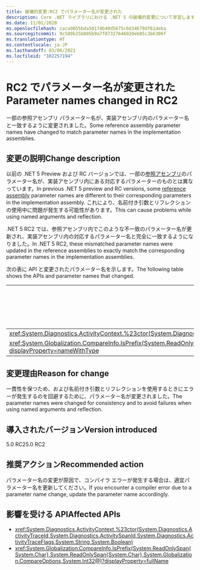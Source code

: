 ```yaml
---
title: 破壊的変更:RC2 でパラメーター名が変更された
description: Core .NET ライブラリにおける .NET 5 の破壊的変更について学習します。一部の参照アセンブリ パラメーター名が .NET 5.0 のプレビューとリリース候補バージョンから変更されました。
ms.date: 11/01/2020
ms.openlocfilehash: caca9055bda50174b40d5675c6d34679df61deba
ms.sourcegitcommit: 9c589b25b005b9a7f87327646020eb85c3b6306f
ms.translationtype: HT
ms.contentlocale: ja-JP
ms.lasthandoff: 03/06/2021
ms.locfileid: "102257194"
---
```

# <a name="parameter-names-changed-in-rc2"></a><span data-ttu-id="33b56-103">RC2 でパラメーター名が変更された</span><span class="sxs-lookup"><span data-stu-id="33b56-103">Parameter names changed in RC2</span></span>

<span data-ttu-id="33b56-104">一部の参照アセンブリ パラメーター名が、実装アセンブリ内のパラメーター名と一致するように変更されました。</span><span class="sxs-lookup"><span data-stu-id="33b56-104">Some reference assembly parameter names have changed to match parameter names in the implementation assemblies.</span></span>

## <a name="change-description"></a><span data-ttu-id="33b56-105">変更の説明</span><span class="sxs-lookup"><span data-stu-id="33b56-105">Change description</span></span>

<span data-ttu-id="33b56-106">以前の .NET 5 Preview および RC バージョンでは、一部の[参照アセンブリ](../../../../standard/assembly/reference-assemblies.md)のパラメーター名が、実装アセンブリ内にある対応するパラメーターのものとは異なっています。</span><span class="sxs-lookup"><span data-stu-id="33b56-106">In previous .NET 5 preview and RC versions, some [reference assembly](../../../../standard/assembly/reference-assemblies.md) parameter names are different to their corresponding parameters in the implementation assembly.</span></span> <span data-ttu-id="33b56-107">これにより、名前付き引数とリフレクションの使用中に問題が発生する可能性があります。</span><span class="sxs-lookup"><span data-stu-id="33b56-107">This can cause problems while using named arguments and reflection.</span></span>

<span data-ttu-id="33b56-108">.NET 5 RC2 では、参照アセンブリ内でこのような不一致のパラメーター名が更新され、実装アセンブリ内の対応するパラメーター名と完全に一致するようになりました。</span><span class="sxs-lookup"><span data-stu-id="33b56-108">In .NET 5 RC2, these mismatched parameter names were updated in the reference assemblies to exactly match the corresponding parameter names in the implementation assemblies.</span></span>

<span data-ttu-id="33b56-109">次の表に API と変更されたパラメーター名を示します。</span><span class="sxs-lookup"><span data-stu-id="33b56-109">The following table shows the APIs and parameter names that changed.</span></span>

| <span data-ttu-id="33b56-110">API</span><span class="sxs-lookup"><span data-stu-id="33b56-110">API</span></span> | <span data-ttu-id="33b56-111">古いパラメーター名</span><span class="sxs-lookup"><span data-stu-id="33b56-111">Old parameter name</span></span> | <span data-ttu-id="33b56-112">新しいパラメーター名</span><span class="sxs-lookup"><span data-stu-id="33b56-112">New parameter name</span></span> |
| - | - | - |
| <xref:System.Diagnostics.ActivityContext.%23ctor(System.Diagnostics.ActivityTraceId,System.Diagnostics.ActivitySpanId,System.Diagnostics.ActivityTraceFlags,System.String,System.Boolean)> | `traceOptions` | `traceFlags` |
| <xref:System.Globalization.CompareInfo.IsPrefix(System.ReadOnlySpan{System.Char},System.ReadOnlySpan{System.Char},System.Globalization.CompareOptions,System.Int32@)?displayProperty=nameWithType> | `suffix` | `prefix` |

## <a name="reason-for-change"></a><span data-ttu-id="33b56-113">変更理由</span><span class="sxs-lookup"><span data-stu-id="33b56-113">Reason for change</span></span>

<span data-ttu-id="33b56-114">一貫性を保つため、および名前付き引数とリフレクションを使用するときにエラーが発生するのを回避するために、パラメーター名が変更されました。</span><span class="sxs-lookup"><span data-stu-id="33b56-114">The parameter names were changed for consistency and to avoid failures when using named arguments and reflection.</span></span>

## <a name="version-introduced"></a><span data-ttu-id="33b56-115">導入されたバージョン</span><span class="sxs-lookup"><span data-stu-id="33b56-115">Version introduced</span></span>

<span data-ttu-id="33b56-116">5.0 RC2</span><span class="sxs-lookup"><span data-stu-id="33b56-116">5.0 RC2</span></span>

## <a name="recommended-action"></a><span data-ttu-id="33b56-117">推奨アクション</span><span class="sxs-lookup"><span data-stu-id="33b56-117">Recommended action</span></span>

<span data-ttu-id="33b56-118">パラメーター名の変更が原因で、コンパイラ エラーが発生する場合は、適宜パラメーター名を更新してください。</span><span class="sxs-lookup"><span data-stu-id="33b56-118">If you encounter a compiler error due to a parameter name change, update the parameter name accordingly.</span></span>

## <a name="affected-apis"></a><span data-ttu-id="33b56-119">影響を受ける API</span><span class="sxs-lookup"><span data-stu-id="33b56-119">Affected APIs</span></span>

- <xref:System.Diagnostics.ActivityContext.%23ctor(System.Diagnostics.ActivityTraceId,System.Diagnostics.ActivitySpanId,System.Diagnostics.ActivityTraceFlags,System.String,System.Boolean)>
- <xref:System.Globalization.CompareInfo.IsPrefix(System.ReadOnlySpan{System.Char},System.ReadOnlySpan{System.Char},System.Globalization.CompareOptions,System.Int32@)?displayProperty=fullName>

<!--

#### Category

Core .NET libraries

### Affected APIs

- `M:System.Diagnostics.ActivityContext.#ctor(System.Diagnostics.ActivityTraceId,System.Diagnostics.ActivitySpanId,System.Diagnostics.ActivityTraceFlags,System.String,System.Boolean)`
- `M:System.Globalization.CompareInfo.IsPrefix(System.ReadOnlySpan{System.Char},System.ReadOnlySpan{System.Char},System.Globalization.CompareOptions,System.Int32@)`

-->
